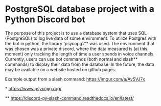 # PostgreSQL database project with a Python Discord bot

The purpose of this project is to use a database system that uses SQL (PostgreSQL) to log live data of some environment. To utilize Postgres with the bot in python, the library 'psycopg2'* was used.
The environment that was chosen was a private discord, where the data measured is (at this moment) only tracking the length of time a user spends in voice channels.
Currently, users can use bot commands (both normal and slash** commands) to display their data from the database. In the future, the data may be available on a website hosted on github pages.

Example output from a slash command: https://imgur.com/a/AvSVJ7x

\* https://www.psycopg.org/

** https://discord-py-slash-command.readthedocs.io/en/latest/